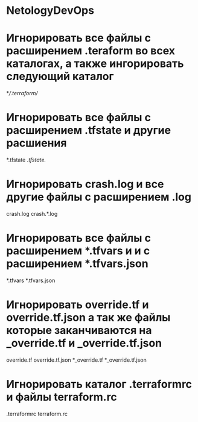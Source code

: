 # NetologyDevOps
# Игнорировать все файлы с расширением .teraform во всех каталогах, а также ингорировать следующий каталог
**/.terraform/*

# Игнорировать все файлы с расширением .tfstate и другие расшиения
*.tfstate
*.tfstate.*

# Игнорировать crash.log и все другие файлы с расширением .log
crash.log
crash.*.log


# Игнорировать все файлы с расширением *.tfvars и и с расширением *.tfvars.json
*.tfvars
*.tfvars.json


# Игнорировать override.tf и override.tf.json а так же файлы которые заканчиваются на _override.tf и _override.tf.json
override.tf
override.tf.json
*_override.tf
*_override.tf.json

# Игнорировать каталог .terraformrc и файлы terraform.rc
.terraformrc
terraform.rc
